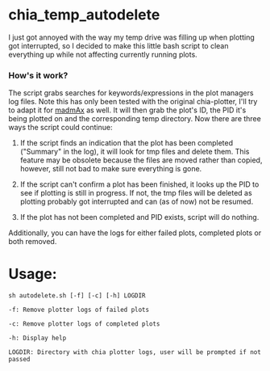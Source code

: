# chia_temp_autodelete

I just got annoyed with the way my temp drive was filling up when plotting got interrupted, so I decided to make this little bash script to clean everything up while not affecting currently running plots.

### How's it work?

The script grabs searches for keywords/expressions in the plot managers log files. Note this has only been tested with the original chia-plotter, I'll try to adapt it for [madmAx](https://github.com/madMAx43v3r/chia-plotter) as well. 
It will then grab the plot's ID, the PID it's being plotted on and the corresponding temp directory.
Now there are three ways the script could continue:

1) If the script finds an indication that the plot has been completed ("Summary" in the log), it will look for tmp files and delete them. This feature may be obsolete because the files are moved rather than copied, however, still not bad to make sure everything is gone.

2) If the script can't confirm a plot has been finished, it looks up the PID to see if plotting is still in progress. If not, the tmp files will be deleted as plotting probably got interrupted and can (as of now) not be resumed.

3) If the plot has not been completed and PID exists, script will do nothing.

Additionally, you can have the logs for either failed plots, completed plots or both removed.


# Usage:

`sh autodelete.sh [-f] [-c] [-h] LOGDIR`

`-f: Remove plotter logs of failed plots`

`-c: Remove plotter logs of completed plots`

`-h: Display help`

`LOGDIR: Directory with chia plotter logs, user will be prompted if not passed` 


